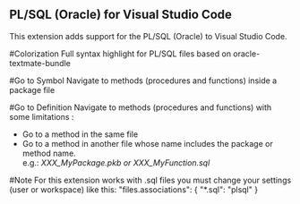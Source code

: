 ## PL/SQL (Oracle) for Visual Studio Code

This extension adds support for the PL/SQL (Oracle) to Visual Studio Code.

#Colorization
Full syntax highlight for PL/SQL files based on oracle-textmate-bundle

#Go to Symbol
Navigate to methods (procedures and functions) inside a package file

#Go to Definition
Navigate to methods (procedures and functions) with some limitations :
- Go to a method in the same file
- Go to a method in another file whose name includes the package or method name.
  <br />e.g.: *XXX_MyPackage.pkb or XXX_MyFunction.sql*

#Note
For this extension works with .sql files you must change your settings (user or workspace) like this:
    "files.associations": {
   		"*.sql": "plsql"
	}
